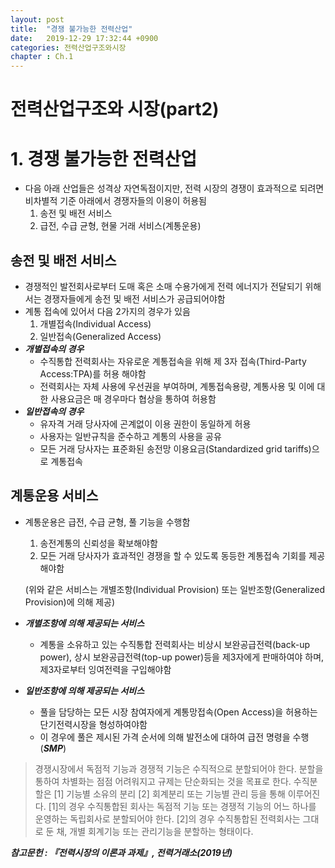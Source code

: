```yaml
---
layout: post
title:  "경쟁 불가능한 전력산업"
date:   2019-12-29 17:32:44 +0900
categories: 전력산업구조와시장
chapter : Ch.1
---
```


# 전력산업구조와 시장(part2)

# 1. 경쟁 불가능한 전력산업

- 다음 아래 산업들은 성격상 자연독점이지만, 전력 시장의 경쟁이 효과적으로 되려면 비차별적 기준 아래에서 경쟁자들의 이용이 허용됨
    1. 송전 및 배전 서비스
    2. 급전, 수급 균형, 현물 거래 서비스(계통운용)

## 송전 및 배전 서비스

- 경쟁적인 발전회사로부터 도매 혹은 소매 수용가에게 전력 에너지가 전달되기 위해서는 경쟁자들에게 송전 및 배전 서비스가 공급되어야함
- 계통 접속에 있어서 다음 2가지의 경우가 있음
    1. 개별접속(Individual Access)
    2. 일반접속(Generalized Access)
- ***개별접속의 경우***
    - 수직통합 전력회사는 자유로운 계통접속을 위해 제 3자 접속(Third-Party Access:TPA)를 허용 해야함
    - 전력회사는 자체 사용에 우선권을 부여하며, 계통접속용량, 계통사용 및 이에 대한 사용요금은 매 경우마다 협상을 통하여 허용함
- ***일반접속의 경우***
    - 유자격 거래 당사자에 곤계없이 이용 권한이 동일하게 허용
    - 사용자는 일반규칙을 준수하고 계통의 사용을 공유
    - 모든 거래 당사자는 표준화된 송전망 이용요금(Standardized grid tariffs)으로 계통접속

## 계통운용 서비스

- 계통운용은 급전, 수급 균형, 풀 기능을 수행함
    1. 송전계통의 신뢰성을 확보해야함
    2. 모든 거래 당사자가 효과적인 경쟁을 할 수 있도록 동등한 계통접속 기회를 제공해야함

    (위와 같은 서비스는 개별조항(Individual Provision) 또는 일반조항(Generalized Provision)에 의해 제공)

- ***개별조항에 의해 제공되는 서비스***
    - 계통을 소유하고 있는 수직통합 전력회사는 비상시 보완공급전력(back-up power), 상시 보완공급전력(top-up power)등을 제3자에게 판매하여야 하며, 제3자로부터 잉여전력을 구입해야함
- ***일반조항에 의해 제공되는 서비스***
    - 풀을 담당하는 모든 시장 참여자에게 계통망접속(Open Access)을 허용하는 단기전력시장을 형성하여야함
    - 이 경우에 풀은 제시된 가격 순서에 의해 발전소에 대하여 급전 명령을 수행(***SMP***)

 >경쟁시장에서 독점적 기능과 경쟁적 기능은 수직적으로 분할되어야 한다. 분할을 통하여 차별화는 점점 어려워지고 규제는 단순화되는 것을 목표로 한다. 수직분할은 [1] 기능별 소유의 분리 [2] 회계분리 또는 기능별 관리 등을 통해 이루어진다. [1]의 경우 수직통합된 회사는 독점적 기능 또는 경쟁적 기능의 어느 하나를 운영하는 독립회사로 분할되어야 한다. [2]의 경우 수직통합된 전력회사는 그대로 둔 채, 개별 회계기능 또는 관리기능을 분할하는 형태이다.  


 ***참고문헌 : 『전력시장의 이론과 과제』, 전력거래소(2019년)***